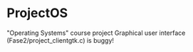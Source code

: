 # ProjectOS
"Operating Systems" course project
Graphical user interface (Fase2/project_clientgtk.c) is buggy!
